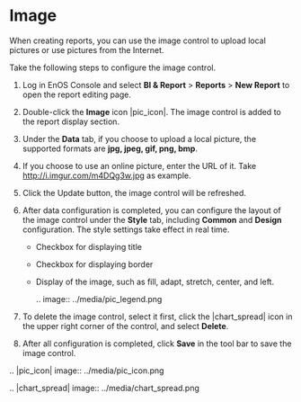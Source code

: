 # Image

When creating reports, you can use the image control to upload local pictures or use pictures from the Internet.

Take the following steps to configure the image control.

1. Log in EnOS Console and select **BI & Report** > **Reports** > **New Report** to open the report editing page.

2. Double-click the **Image** icon |pic_icon|. The image control is added to the report display section.

3. Under the **Data** tab, if you choose to upload a local picture, the supported formats are **jpg, jpeg, gif, png, bmp**.

4. If you choose to use an online picture, enter the URL of it. Take http://i.imgur.com/m4DQg3w.jpg as example.

5. Click the Update button, the image control will be refreshed.

6. After data configuration is completed, you can configure the layout of the image control under the **Style** tab, including **Common** and **Design** configuration. The style settings take effect in real time.

   - Checkbox for displaying title

   - Checkbox for displaying border

   - Display of the image, such as fill, adapt, stretch, center, and left.

     .. image:: ../media/pic_legend.png

7. To delete the image control, select it first, click the |chart_spread| icon in the upper right corner of the control, and select **Delete**.

8. After all configuration is completed, click **Save** in the tool bar to save the image control.

.. |pic_icon| image:: ../media/pic_icon.png

.. |chart_spread| image:: ../media/chart_spread.png


<!--end-->

